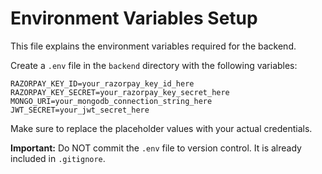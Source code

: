 # Environment Variables Setup

This file explains the environment variables required for the backend.

Create a `.env` file in the `backend` directory with the following variables:

```
RAZORPAY_KEY_ID=your_razorpay_key_id_here
RAZORPAY_KEY_SECRET=your_razorpay_key_secret_here
MONGO_URI=your_mongodb_connection_string_here
JWT_SECRET=your_jwt_secret_here
```

Make sure to replace the placeholder values with your actual credentials.

**Important:** Do NOT commit the `.env` file to version control. It is already included in `.gitignore`.
